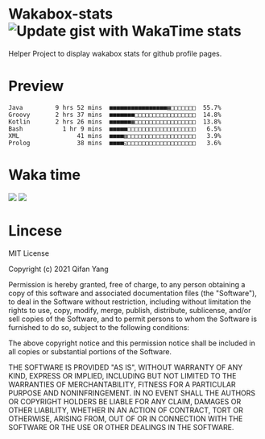  # Wakabox-stats ![Update gist with WakaTime stats](https://github.com/underwindfall/wakabox-stats/workflows/Update%20gist%20with%20WakaTime%20stats/badge.svg)

  Helper Project to display wakabox stats for github profile pages. 
 # Preview 
  
  ```  
 Java         9 hrs 52 mins  ■■■■■■■■■■■■■■■■▦□□□□□□□  55.7%
Groovy       2 hrs 37 mins  ■■■■■■■□□□□□□□□□□□□□□□□□  14.8%
Kotlin       2 hrs 26 mins  ■■■■■■▦□□□□□□□□□□□□□□□□□  13.8%
Bash           1 hr 9 mins  ■■■■■□□□□□□□□□□□□□□□□□□□   6.5%
XML                41 mins  ■■■■▥□□□□□□□□□□□□□□□□□□□   3.9%
Prolog             38 mins  ■■■■◱□□□□□□□□□□□□□□□□□□□   3.6% 
 ``` 
  
 
 
  
  # Waka time 

  ![](https://wakatime.com/share/@underwindfall/04fb31b6-0c1f-434d-b3a5-ac5e62f5364c.svg)
  ![](https://wakatime.com/share/@underwindfall/3d98f640-5c0f-4faf-b8df-1c48dec045b2.svg)
  
  # Lincese 

  MIT License

  Copyright (c) 2021 Qifan Yang
  
  Permission is hereby granted, free of charge, to any person obtaining a copy
  of this software and associated documentation files (the "Software"), to deal
  in the Software without restriction, including without limitation the rights
  to use, copy, modify, merge, publish, distribute, sublicense, and/or sell
  copies of the Software, and to permit persons to whom the Software is
  furnished to do so, subject to the following conditions:
  
  The above copyright notice and this permission notice shall be included in all
  copies or substantial portions of the Software.
  
  THE SOFTWARE IS PROVIDED "AS IS", WITHOUT WARRANTY OF ANY KIND, EXPRESS OR
  IMPLIED, INCLUDING BUT NOT LIMITED TO THE WARRANTIES OF MERCHANTABILITY,
  FITNESS FOR A PARTICULAR PURPOSE AND NONINFRINGEMENT. IN NO EVENT SHALL THE
  AUTHORS OR COPYRIGHT HOLDERS BE LIABLE FOR ANY CLAIM, DAMAGES OR OTHER
  LIABILITY, WHETHER IN AN ACTION OF CONTRACT, TORT OR OTHERWISE, ARISING FROM,
  OUT OF OR IN CONNECTION WITH THE SOFTWARE OR THE USE OR OTHER DEALINGS IN THE
  SOFTWARE.
